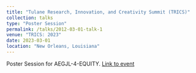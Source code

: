 ```yaml
---
title: "Tulane Research, Innovation, and Creativity Summit (TRICS)"
collection: talks
type: "Poster Session"
permalink: /talks/2012-03-01-talk-1
venue: "TRICS: 2023"
date: 2023-03-01
location: "New Orleans, Louisiana"
---
```


Poster Session for AEGJL-4-EQUITY. [Link to event](https://research.tulane.edu/content/trics)
